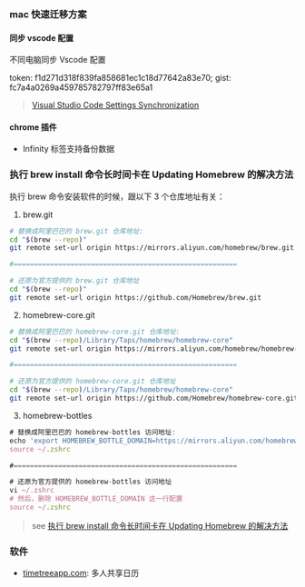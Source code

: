 ### mac 快速迁移方案

#### 同步 vscode 配置

不同电脑同步 Vscode 配置

token: f1d271d318f839fa858681ec1c18d77642a83e70;
gist: fc7a4a0269a459785782797ff83e65a1

> [Visual Studio Code Settings Synchronization](http://shanalikhan.github.io/2015/12/15/Visual-Studio-Code-Sync-Settings.html)

#### chrome 插件

* Infinity 标签支持备份数据

### 执行 brew install 命令长时间卡在 Updating Homebrew 的解决方法

执行 brew 命令安装软件的时候，跟以下 3 个仓库地址有关：

1. brew.git

```bash
# 替换成阿里巴巴的 brew.git 仓库地址:
cd "$(brew --repo)"
git remote set-url origin https://mirrors.aliyun.com/homebrew/brew.git

#=======================================================

# 还原为官方提供的 brew.git 仓库地址
cd "$(brew --repo)"
git remote set-url origin https://github.com/Homebrew/brew.git
```

2. homebrew-core.git

```bash
# 替换成阿里巴巴的 homebrew-core.git 仓库地址:
cd "$(brew --repo)/Library/Taps/homebrew/homebrew-core"
git remote set-url origin https://mirrors.aliyun.com/homebrew/homebrew-core.git

#=======================================================

# 还原为官方提供的 homebrew-core.git 仓库地址
cd "$(brew --repo)/Library/Taps/homebrew/homebrew-core"
git remote set-url origin https://github.com/Homebrew/homebrew-core.git
```

3. homebrew-bottles

```js
# 替换成阿里巴巴的 homebrew-bottles 访问地址:
echo 'export HOMEBREW_BOTTLE_DOMAIN=https://mirrors.aliyun.com/homebrew/homebrew-bottles' >> ~/.zshrc
source ~/.zshrc

#=======================================================

# 还原为官方提供的 homebrew-bottles 访问地址
vi ~/.zshrc
# 然后，删除 HOMEBREW_BOTTLE_DOMAIN 这一行配置
source ~/.zshrc
```

> see [执行 brew install 命令长时间卡在 Updating Homebrew 的解决方法
](https://learnku.com/articles/18908)

### 软件

* [timetreeapp.com](https://timetreeapp.com/): 多人共享日历